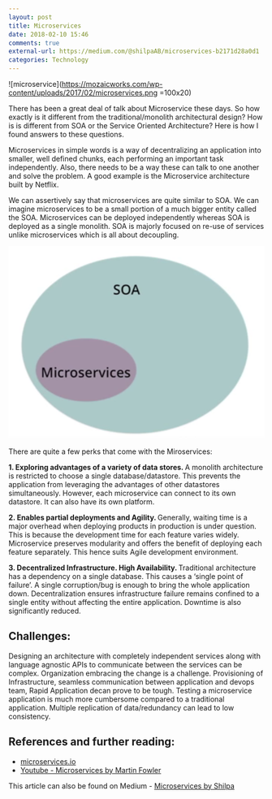 ```yaml
---
layout: post
title: Microservices
date: 2018-02-10 15:46
comments: true
external-url: https://medium.com/@shilpaAB/microservices-b2171d28a0d1
categories: Technology
---
```


![microservice](https://mozaicworks.com/wp-content/uploads/2017/02/microservices.png =100x20)


There has been a great deal of talk about Microservice these days. So how exactly is it different from the traditional/monolith architectural design? How is is different from SOA or the Service Oriented Architecture? Here is how I found answers to these questions.

Microservices in simple words is a way of decentralizing an application into smaller, well defined chunks, each performing an important task independently. Also, there needs to be a way these can talk to one another and solve the problem. A good example is the Microservice architecture built by Netflix.

We can assertively say that microservices are quite similar to SOA. We can imagine microservices to be a small portion of a much bigger entity called the SOA. Microservices can be deployed independently whereas SOA is deployed as a single monolith. SOA is majorly focused on re-use of services unlike microservices which is all about decoupling.

![SOA](/assets/SOA.png)

There are quite a few perks that come with the Miroservices:

<b>1. Exploring advantages of a variety of data stores. </b> A monolith architecture is restricted to choose a single database/datastore. This prevents the application from leveraging the advantages of other datastores simultaneously. However, each microservice can connect to its own datastore. It can also have its own platform.

<b>2. Enables partial deployments and Agility. </b>Generally, waiting time is a major overhead when deploying products in production is under question. This is because the development time for each feature varies widely. Microservice preserves modularity and offers the benefit of deploying each feature separately. This hence suits Agile development environment.

<b>3. Decentralized Infrastructure. High Availability. </b>Traditional architecture has a dependency on a single database. This causes a ‘single point of failure’. A single corruption/bug is enough to bring the whole application down. Decentralization ensures infrastructure failure remains confined to a single entity without affecting the entire application. Downtime is also significantly reduced.

## Challenges:

Designing an architecture with completely independent services along with language agnostic APIs to communicate between the services can be complex.
Organization embracing the change is a challenge. Provisioning of Infrastructure, seamless communication between application and devops team, Rapid Application decan prove to be tough.
Testing a microservice application is much more cumbersome compared to a traditional application.
Multiple replication of data/redundancy can lead to low consistency.

## References and further reading:
 - [microservices.io](http://microservices.io/)
 - [Youtube - Microservices by Martin Fowler](https://www.youtube.com/watch?time_continue=1&v=wgdBVIX9ifA)

 This article can also be found on Medium - [Microservices by Shilpa](https://medium.com/@shilpaAB/microservices-b2171d28a0d1)
